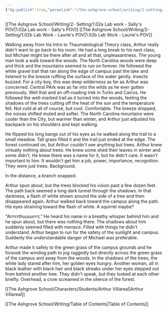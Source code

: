 ```yaml
---
{"dg-publish":true,"permalink":"/the-ashgrove-school/writing/2-setting/1-03-take-a-walk/"}
---
```


[[The Ashgrove School/Writing/2- Setting/1.02a Lab work - Sally's POV\|1.02a Lab work - Sally's POV]]
[[The Ashgrove School/Writing/2- Setting/1.02b Lab Work - Laurie's POV\|1.02b Lab Work - Laurie's POV]]

Walking away from his Intro to Thaumatological Theory class, Arthur really didn't want to go back to his room. He had a long break to his next class, but Michael might be there after all and all that, unpleasantness. The young man took a walk toward the woods. The North Carolina woods were deep and thick and the mountains seemed to run on forever. He followed the white gravel trail that ran along the edge of campus past the lake and listened to the breeze ruffling the surface of the water gently. Insects buzzed. For a city boy, this was deep wilderness as far as Arthur was concerned. Central PArk was as far into the wilds as he ever gotten previously. Well that and an off-roading trek in Turks and Caicos. He followed the well-marked trail as it turned into the woods, feeling the shadows of the trees cutting off the heat of the sun and the temperature fell. Not cold at all of course, but cool. Comfortable. The breeze dropped, the noises shifted muted and softer. The North Carolina mountains were cooler than the City, but warmer than winter, and Arthur just adjusted his backpack on his shoulders and kept walking.

He flipped his long bangs out of his eyes as he walked along the trail to a small meadow. Tall grass filled it and the trail just ended at the edge. The forest continued on, but Arthur couldn't see anything but trees. Arthur knew virtually nothing about trees. He knew some shed their leaves in winter and some didn't. He knew there was a name for it, but he didn't care. It wasn't important to him. It wouldn't get him a job, power, importance, recognition. They were just trees. Background.

In the distance, a branch snapped. 

Arthur spun about, but the trees blocked his vision past a few dozen feet. The path back seemed a long dark tunnel through the shadows. In that darkness, a flash of white shown around the side of a tree and then disappeared again. Arthur walked back toward the campus along the path. His eyes straining toward the flash of white. A squirrel maybe? 

*"Arrrrrthuuuurrrr,"* He heard his name in a breathy whisper behind him and he spun about, but there was nothing there. The shadows about him  suddenly seemed filled with menace. Filled with things he didn't understand. Arthur began to run for the safety of the sunlight and campus. Suddenly the understandable danger of Michael was preferable.

Arthur made it safely to the green grass of the campus grounds and he forsook the winding path to jog raggedly but directly across the green grass of the campus and away from the woods. In the shadows of the trees, the white lady stared after him, her golden eyes hungry. Another woman, all in black leather with black hair and black streaks under her eyes stepped out from behind another tree. They didn't speak, but they looked at each other briefly. Overhead, a crow screamed in the silence of the forest.


[[The Ashgrove School/Characters/Students/Arthur Villareal\|Arthur Villareal]]

[[The Ashgrove School/Writing/Table of Contents\|Table of Contents]]